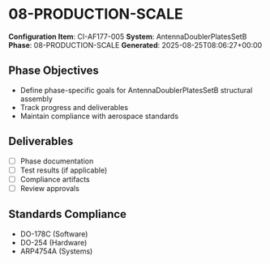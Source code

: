 # 08-PRODUCTION-SCALE

**Configuration Item**: CI-AF177-005
**System**: AntennaDoublerPlatesSetB
**Phase**: 08-PRODUCTION-SCALE
**Generated**: 2025-08-25T08:06:27+00:00

## Phase Objectives
- Define phase-specific goals for AntennaDoublerPlatesSetB structural assembly
- Track progress and deliverables
- Maintain compliance with aerospace standards

## Deliverables
- [ ] Phase documentation
- [ ] Test results (if applicable)
- [ ] Compliance artifacts
- [ ] Review approvals

## Standards Compliance
- DO-178C (Software)
- DO-254 (Hardware)
- ARP4754A (Systems)


